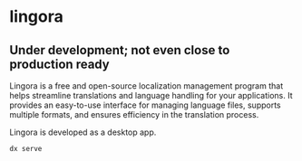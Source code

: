 # lingora

## __Under development; not even close to production ready__

Lingora is a free and open-source localization management program that helps streamline
translations and language handling for your applications. It provides an easy-to-use
interface for managing language files, supports multiple formats, and ensures
efficiency in the translation process.

Lingora is developed as a desktop app.

```bash
dx serve
```
